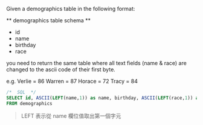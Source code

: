 Given a demographics table in the following format:

** demographics table schema **

- id
- name
- birthday
- race

you need to return the same table where all text fields (name & race) are changed to the ascii code of their first byte.

e.g. Verlie = 86 Warren = 87 Horace = 72 Tracy = 84

```sql
/*  SQL  */
SELECT id, ASCII(LEFT(name,1)) as name, birthday, ASCII(LEFT(race,1)) as race
FROM demographics
```
>LEFT 表示從 name 欄位值取出第一個字元
